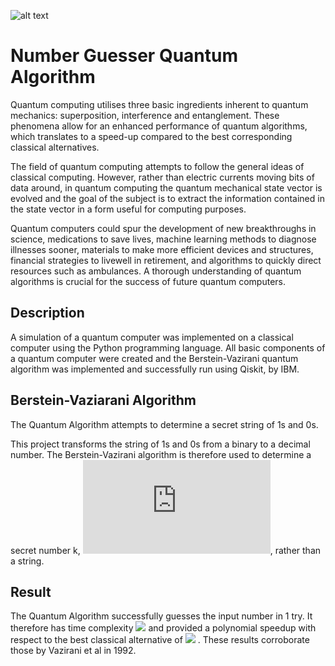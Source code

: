 ![alt text](https://www.openbusinesscouncil.org/europes-most-advanced-quantum-computing-software-developer-riverlane-secures-3-25m-funding/)

# Number Guesser Quantum Algorithm

Quantum computing utilises three basic ingredients inherent to quantum mechanics: superposition, interference and entanglement. These phenomena allow for an enhanced performance of quantum algorithms, which translates to a speed-up compared to the best corresponding classical alternatives.

The  field  of  quantum  computing  attempts  to  follow  the  general  ideas  of  classical computing.   However,  rather  than  electric  currents  moving  bits  of  data  around,  in quantum  computing  the  quantum  mechanical  state  vector  is  evolved  and  the  goal of the subject is to extract the information contained in the state vector in  a  form  useful  for  computing  purposes.

Quantum  computers  could  spur  the  development  of  new  breakthroughs  in  science, medications  to  save  lives,  machine  learning  methods  to  diagnose  illnesses  sooner, materials  to  make  more  efficient  devices  and  structures,  financial  strategies  to  livewell  in  retirement,  and  algorithms  to  quickly  direct  resources  such  as  ambulances. A thorough understanding of quantum algorithms is crucial for the success of future quantum computers.


## Description

A simulation of a quantum computer was implemented on a classical computer using the Python programming language. All basic components of a quantum computer were created and the Berstein-Vazirani quantum algorithm was implemented and successfully run using Qiskit, by IBM.

## Berstein-Vaziarani Algorithm

The Quantum Algorithm attempts to determine a secret string of 1s and 0s. 


This project transforms the string of 1s and 0s from a binary to a decimal number. The Berstein-Vazirani algorithm is therefore used to determine a secret number k, ![real](http://latex.codecogs.com/svg.latex?k%20%5Cin%20%5Cmathbb%7BR%7D), rather than a string.

## Result

The Quantum Algorithm successfully guesses the input number in 1 try. It therefore has time complexity <img src="https://render.githubusercontent.com/render/math?math=O(1)">  and provided a polynomial speedup with respect to the best classical alternative of <img src="https://render.githubusercontent.com/render/math?math=O(N)"> . These results corroborate those by Vazirani et al in 1992. 
